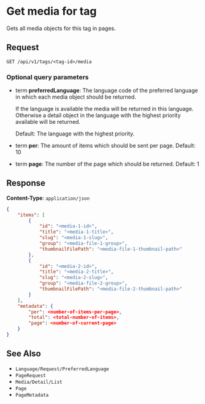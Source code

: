 # Get media for tag

Gets all media objects for this tag in pages.

## Request

    GET /api/v1/tags/<tag-id>/media

### Optional query parameters

- term **preferredLanguage**: The language code of the preferred language in which each media object should be returned.

    If the language is available the media will be returned in this language. Otherwise a detail object in the language with the highest priority available will be returned. 
    
    Default: The language with the highest priority.
- term **per**: The amount of items which should be sent per page. Default: 10
- term **page**: The number of the page which should be returned. Default: 1

## Response

**Content-Type**: `application/json`

```json
{
    "items": [
        {
            "id": "<media-1-id>",
            "title": "<media-1-title>",
            "slug": "<media-1-slug>",
            "group": "<media-file-1-group>",
            "thumbnailFilePath": "<media-file-1-thumbnail-path>"
        },
        {
            "id": "<media-2-id>",
            "title": "<media-2-title>",
            "slug": "<media-2-slug>",
            "group": "<media-file-2-group>",
            "thumbnailFilePath": "<media-file-2-thumbnail-path>"
        }
    ],
    "metadata": {
        "per": <number-of-items-per-page>,
        "total": <total-number-of-items>,
        "page": <number-of-current-page>
    }
}
```

## See Also

* ``Language/Request/PreferredLanguage``
* ``PageRequest``
* ``Media/Detail/List``
* ``Page``
* ``PageMetadata``
